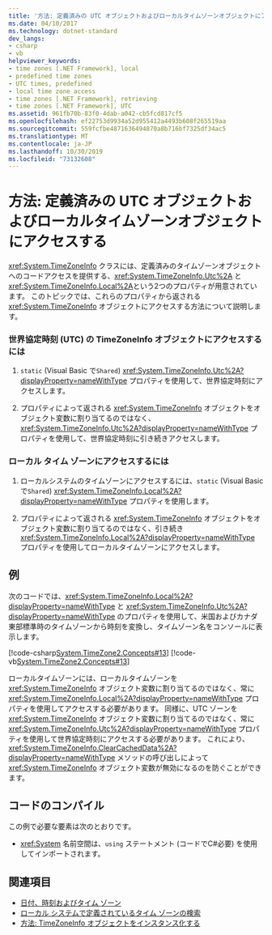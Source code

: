 ```yaml
---
title: '方法: 定義済みの UTC オブジェクトおよびローカルタイムゾーンオブジェクトにアクセスする'
ms.date: 04/10/2017
ms.technology: dotnet-standard
dev_langs:
- csharp
- vb
helpviewer_keywords:
- time zones [.NET Framework], local
- predefined time zones
- UTC times, predefined
- local time zone access
- time zones [.NET Framework], retrieving
- time zones [.NET Framework], UTC
ms.assetid: 961fb70b-83f0-4dab-a042-cb5fcd817cf5
ms.openlocfilehash: ef22753d9934a52d955412a4493b608f265519aa
ms.sourcegitcommit: 559fcfbe4871636494870a8b716bf7325df34ac5
ms.translationtype: MT
ms.contentlocale: ja-JP
ms.lasthandoff: 10/30/2019
ms.locfileid: "73132608"
---
```

# <a name="how-to-access-the-predefined-utc-and-local-time-zone-objects"></a>方法: 定義済みの UTC オブジェクトおよびローカルタイムゾーンオブジェクトにアクセスする

<xref:System.TimeZoneInfo> クラスには、定義済みのタイムゾーンオブジェクトへのコードアクセスを提供する、<xref:System.TimeZoneInfo.Utc%2A> と <xref:System.TimeZoneInfo.Local%2A>という2つのプロパティが用意されています。 このトピックでは、これらのプロパティから返される <xref:System.TimeZoneInfo> オブジェクトにアクセスする方法について説明します。

### <a name="to-access-the-coordinated-universal-time-utc-timezoneinfo-object"></a>世界協定時刻 (UTC) の TimeZoneInfo オブジェクトにアクセスするには

1. `static` (Visual Basic で`Shared`) <xref:System.TimeZoneInfo.Utc%2A?displayProperty=nameWithType> プロパティを使用して、世界協定時刻にアクセスします。

2. プロパティによって返される <xref:System.TimeZoneInfo> オブジェクトをオブジェクト変数に割り当てるのではなく、<xref:System.TimeZoneInfo.Utc%2A?displayProperty=nameWithType> プロパティを使用して、世界協定時刻に引き続きアクセスします。

### <a name="to-access-the-local-time-zone"></a>ローカル タイム ゾーンにアクセスするには

1. ローカルシステムのタイムゾーンにアクセスするには、`static` (Visual Basic で`Shared`) <xref:System.TimeZoneInfo.Local%2A?displayProperty=nameWithType> プロパティを使用します。

2. プロパティによって返される <xref:System.TimeZoneInfo> オブジェクトをオブジェクト変数に割り当てるのではなく、引き続き <xref:System.TimeZoneInfo.Local%2A?displayProperty=nameWithType> プロパティを使用してローカルタイムゾーンにアクセスします。

## <a name="example"></a>例

次のコードでは、<xref:System.TimeZoneInfo.Local%2A?displayProperty=nameWithType> と <xref:System.TimeZoneInfo.Utc%2A?displayProperty=nameWithType> のプロパティを使用して、米国およびカナダ東部標準時のタイムゾーンから時刻を変換し、タイムゾーン名をコンソールに表示します。

[!code-csharp[System.TimeZone2.Concepts#13](../../../samples/snippets/csharp/VS_Snippets_CLR_System/system.TimeZone2.Concepts/CS/TimeZone2Concepts.cs#13)]
[!code-vb[System.TimeZone2.Concepts#13](../../../samples/snippets/visualbasic/VS_Snippets_CLR_System/system.TimeZone2.Concepts/VB/TimeZone2Concepts.vb#13)]

ローカルタイムゾーンには、ローカルタイムゾーンを <xref:System.TimeZoneInfo> オブジェクト変数に割り当てるのではなく、常に <xref:System.TimeZoneInfo.Local%2A?displayProperty=nameWithType> プロパティを使用してアクセスする必要があります。 同様に、UTC ゾーンを <xref:System.TimeZoneInfo> オブジェクト変数に割り当てるのではなく、常に <xref:System.TimeZoneInfo.Utc%2A?displayProperty=nameWithType> プロパティを使用して世界協定時刻にアクセスする必要があります。 これにより、<xref:System.TimeZoneInfo.ClearCachedData%2A?displayProperty=nameWithType> メソッドの呼び出しによって <xref:System.TimeZoneInfo> オブジェクト変数が無効になるのを防ぐことができます。

## <a name="compiling-the-code"></a>コードのコンパイル

この例で必要な要素は次のとおりです。

- <xref:System> 名前空間は、`using` ステートメント (コードでC#必要) を使用してインポートされます。

## <a name="see-also"></a>関連項目

- [日付、時刻およびタイム ゾーン](../../../docs/standard/datetime/index.md)
- [ローカル システムで定義されているタイム ゾーンの検索](../../../docs/standard/datetime/finding-the-time-zones-on-local-system.md)
- [方法: TimeZoneInfo オブジェクトをインスタンス化する](../../../docs/standard/datetime/instantiate-time-zone-info.md)
